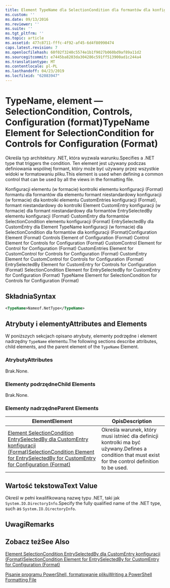 ```yaml
---
title: Element TypeName dla SelectionCondition dla formantów dla konfiguracji (Format) | Dokumentacja firmy Microsoft
ms.custom: ''
ms.date: 09/13/2016
ms.reviewer: ''
ms.suite: ''
ms.tgt_pltfrm: ''
ms.topic: article
ms.assetid: 477c8711-fffc-4f92-af45-6d4f80990474
caps.latest.revision: 7
ms.openlocfilehash: 60f02f3240c5574e1b1f9027b060bd9af89a11d2
ms.sourcegitcommit: e7445ba8203da304286c591ff513900ad1c244a4
ms.translationtype: MT
ms.contentlocale: pl-PL
ms.lasthandoff: 04/23/2019
ms.locfileid: "62083947"
---
```

# <a name="typename-element-for-selectioncondition-for-controls-for-configuration-format"></a><span data-ttu-id="c05cb-102">TypeName, element — SelectionCondition, Controls, Configuration (format)</span><span class="sxs-lookup"><span data-stu-id="c05cb-102">TypeName Element for SelectionCondition for Controls for Configuration (Format)</span></span>

<span data-ttu-id="c05cb-103">Określa typ architektury .NET, która wyzwala warunku.</span><span class="sxs-lookup"><span data-stu-id="c05cb-103">Specifies a .NET type that triggers the condition.</span></span> <span data-ttu-id="c05cb-104">Ten element jest używany podczas definiowania wspólnej formant, który może być używany przez wszystkie widoki w formatowaniu pliku.</span><span class="sxs-lookup"><span data-stu-id="c05cb-104">This element is used when defining a common control that can be used by all the views in the formatting file.</span></span>

<span data-ttu-id="c05cb-105">Konfiguracji elementu (w formacie) kontrolki elementu konfiguracji (Format) formantu dla formantów dla elementu formant niestandardowy konfiguracji (w formacie) dla kontrolki elementu CustomEntries konfiguracji (Format), formant niestandardowy do kontrolki Element CustomEntry konfiguracji (w formacie) dla formant niestandardowy dla formantów EntrySelectedBy elementu konfiguracji (Format) CustomEntry dla formantów SelectionCondition elementu konfiguracji (Format) EntrySelectedBy dla CustomEntry dla Element TypeName konfiguracji (w formacie) dla SelectionCondition dla formantów dla konfiguracji (Format)</span><span class="sxs-lookup"><span data-stu-id="c05cb-105">Configuration Element (Format) Controls Element of Configuration (Format) Control Element for Controls for Configuration (Format) CustomControl Element for Control for Configuration (Format) CustomEntries Element for CustomControl for Controls for Configuration (Format) CustomEntry Element for CustomControl for Controls for Configuration (Format) EntrySelectedBy Element for CustomEntry for Controls for Configuration (Format) SelectionCondition Element for EntrySelectedBy for CustomEntry for Configuration (Format) TypeName Element for SelectionCondition for Controls for Configuration (Format)</span></span>

## <a name="syntax"></a><span data-ttu-id="c05cb-106">Składnia</span><span class="sxs-lookup"><span data-stu-id="c05cb-106">Syntax</span></span>

```xml
<TypeName>Nameof.NetType</TypeName>

```

## <a name="attributes-and-elements"></a><span data-ttu-id="c05cb-107">Atrybuty i elementy</span><span class="sxs-lookup"><span data-stu-id="c05cb-107">Attributes and Elements</span></span>

<span data-ttu-id="c05cb-108">W poniższych sekcjach opisano atrybuty, elementy podrzędne i element nadrzędny `TypeName` elementu.</span><span class="sxs-lookup"><span data-stu-id="c05cb-108">The following sections describe attributes, child elements, and the parent element of the `TypeName` Element.</span></span>

### <a name="attributes"></a><span data-ttu-id="c05cb-109">Atrybuty</span><span class="sxs-lookup"><span data-stu-id="c05cb-109">Attributes</span></span>

<span data-ttu-id="c05cb-110">Brak.</span><span class="sxs-lookup"><span data-stu-id="c05cb-110">None.</span></span>

### <a name="child-elements"></a><span data-ttu-id="c05cb-111">Elementy podrzędne</span><span class="sxs-lookup"><span data-stu-id="c05cb-111">Child Elements</span></span>

<span data-ttu-id="c05cb-112">Brak.</span><span class="sxs-lookup"><span data-stu-id="c05cb-112">None.</span></span>

### <a name="parent-elements"></a><span data-ttu-id="c05cb-113">Elementy nadrzędne</span><span class="sxs-lookup"><span data-stu-id="c05cb-113">Parent Elements</span></span>

|<span data-ttu-id="c05cb-114">Element</span><span class="sxs-lookup"><span data-stu-id="c05cb-114">Element</span></span>|<span data-ttu-id="c05cb-115">Opis</span><span class="sxs-lookup"><span data-stu-id="c05cb-115">Description</span></span>|
|-------------|-----------------|
|[<span data-ttu-id="c05cb-116">Element SelectionCondition EntrySelectedBy dla CustomEntry konfiguracji (Format)</span><span class="sxs-lookup"><span data-stu-id="c05cb-116">SelectionCondition Element for EntrySelectedBy for CustomEntry for Configuration (Format)</span></span>](./selectioncondition-element-for-entryselectedby-for-controls-for-configuration-format.md)|<span data-ttu-id="c05cb-117">Określa warunek, który musi istnieć dla definicji kontrolki ma być używany.</span><span class="sxs-lookup"><span data-stu-id="c05cb-117">Defines a condition that must exist for the control definition to be used.</span></span>|

## <a name="text-value"></a><span data-ttu-id="c05cb-118">Wartość tekstowa</span><span class="sxs-lookup"><span data-stu-id="c05cb-118">Text Value</span></span>

<span data-ttu-id="c05cb-119">Określ w pełni kwalifikowaną nazwę typu .NET, taki jak `System.IO.DirectoryInfo`.</span><span class="sxs-lookup"><span data-stu-id="c05cb-119">Specify the fully qualified name of the .NET type, such as `System.IO.DirectoryInfo`.</span></span>

## <a name="remarks"></a><span data-ttu-id="c05cb-120">Uwagi</span><span class="sxs-lookup"><span data-stu-id="c05cb-120">Remarks</span></span>

## <a name="see-also"></a><span data-ttu-id="c05cb-121">Zobacz też</span><span class="sxs-lookup"><span data-stu-id="c05cb-121">See Also</span></span>

[<span data-ttu-id="c05cb-122">Element SelectionCondition EntrySelectedBy dla CustomEntry konfiguracji (Format)</span><span class="sxs-lookup"><span data-stu-id="c05cb-122">SelectionCondition Element for EntrySelectedBy for CustomEntry for Configuration (Format)</span></span>](./selectioncondition-element-for-entryselectedby-for-controls-for-configuration-format.md)

[<span data-ttu-id="c05cb-123">Pisanie programu PowerShell, formatowanie pliku</span><span class="sxs-lookup"><span data-stu-id="c05cb-123">Writing a PowerShell Formatting File</span></span>](./writing-a-powershell-formatting-file.md)

